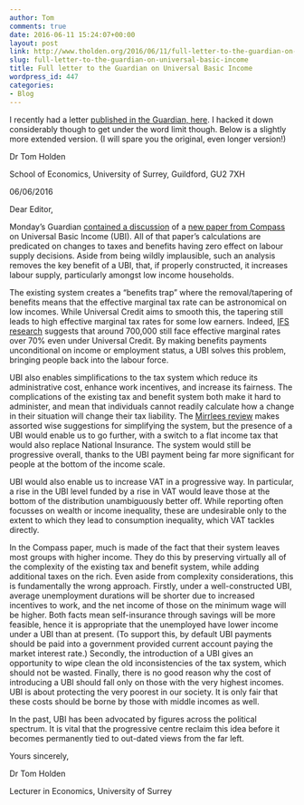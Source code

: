 ```yaml
---
author: Tom
comments: true
date: 2016-06-11 15:24:07+00:00
layout: post
link: http://www.tholden.org/2016/06/11/full-letter-to-the-guardian-on-universal-basic-income/
slug: full-letter-to-the-guardian-on-universal-basic-income
title: Full letter to the Guardian on Universal Basic Income
wordpress_id: 447
categories:
- Blog
---
```


I recently had a letter [published in the Guardian, here](http://www.theguardian.com/politics/2016/jun/10/potential-benefits-and-pitfalls-of-a-universal-basic-income?utm_source=dlvr.it&utm_medium=twitter). I hacked it down considerably though to get under the word limit though. Below is a slightly more extended version. (I will spare you the original, even longer version!)



Dr Tom Holden

School of Economics, University of Surrey, Guildford, GU2 7XH

06/06/2016



Dear Editor,

Monday’s Guardian [contained a discussion](http://www.theguardian.com/politics/2016/jun/05/john-mcdonnell-labour-universal-basic-income-welfare-benefits-compass-report) of a [new paper from Compass](http://www.compassonline.org.uk/wp-content/uploads/2016/05/UniversalBasicIncomeByCompass-Spreads.pdf) on Universal Basic Income (UBI). All of that paper’s calculations are predicated on changes to taxes and benefits having zero effect on labour supply decisions. Aside from being wildly implausible, such an analysis removes the key benefit of a UBI, that, if properly constructed, it increases labour supply, particularly amongst low income households.

The existing system creates a “benefits trap” where the removal/tapering of benefits means that the effective marginal tax rate can be astronomical on low incomes. While Universal Credit aims to smooth this, the tapering still leads to high effective marginal tax rates for some low earners. Indeed, [IFS research](http://www.ifs.org.uk/publications/8135) suggests that around 700,000 still face effective marginal rates over 70% even under Universal Credit. By making benefits payments unconditional on income or employment status, a UBI solves this problem, bringing people back into the labour force.

UBI also enables simplifications to the tax system which reduce its administrative cost, enhance work incentives, and increase its fairness. The complications of the existing tax and benefit system both make it hard to administer, and mean that individuals cannot readily calculate how a change in their situation will change their tax liability. The [Mirrlees review](http://www.nuffieldfoundation.org/news/mirrlees-review-tax-system-recommends-radical-changes) makes assorted wise suggestions for simplifying the system, but the presence of a UBI would enable us to go further, with a switch to a flat income tax that would also replace National Insurance. The system would still be progressive overall, thanks to the UBI payment being far more significant for people at the bottom of the income scale.

UBI would also enable us to increase VAT in a progressive way. In particular, a rise in the UBI level funded by a rise in VAT would leave those at the bottom of the distribution unambiguously better off. While reporting often focusses on wealth or income inequality, these are undesirable only to the extent to which they lead to consumption inequality, which VAT tackles directly.

In the Compass paper, much is made of the fact that their system leaves most groups with higher income. They do this by preserving virtually all of the complexity of the existing tax and benefit system, while adding additional taxes on the rich. Even aside from complexity considerations, this is fundamentally the wrong approach. Firstly, under a well-constructed UBI, average unemployment durations will be shorter due to increased incentives to work, and the net income of those on the minimum wage will be higher. Both facts mean self-insurance through savings will be more feasible, hence it is appropriate that the unemployed have lower income under a UBI than at present. (To support this, by default UBI payments should be paid into a government provided current account paying the market interest rate.) Secondly, the introduction of a UBI gives an opportunity to wipe clean the old inconsistencies of the tax system, which should not be wasted. Finally, there is no good reason why the cost of introducing a UBI should fall only on those with the very highest incomes. UBI is about protecting the very poorest in our society. It is only fair that these costs should be borne by those with middle incomes as well.

In the past, UBI has been advocated by figures across the political spectrum. It is vital that the progressive centre reclaim this idea before it becomes permanently tied to out-dated views from the far left.

Yours sincerely,

Dr Tom Holden

Lecturer in Economics, University of Surrey
